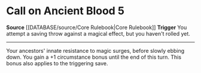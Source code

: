 ﻿---
actions: '[reaction]'
id: '1'
name: Call on Ancient Blood
rarity: Common
source: '[[DATABASE/source/Core Rulebook|Core Rulebook]]'
trigger: You attempt a saving throw against a magical effect, but you haven't rolled
  yet.
type: Action

---
# Call on Ancient Blood <span class="action-icon">5</span>

**Source** [[DATABASE/source/Core Rulebook|Core Rulebook]] 
**Trigger** You attempt a saving throw against a magical effect, but you haven't rolled yet.

---
Your ancestors' innate resistance to magic surges, before slowly ebbing down. You gain a +1 circumstance bonus until the end of this turn. This bonus also applies to the triggering save.